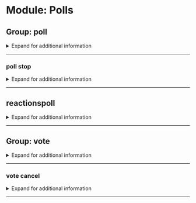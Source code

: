 # Module: Polls

## Group: poll
<details><summary markdown='span'>Expand for additional information</summary><code>

*Starts a new poll in the current channel. You can provide also the time for the poll to run.*

**Overload 2:**

`[time span]` : *Time for poll to run.*

`[string...]` : *Question.*

**Overload 1:**

`[string]` : *Question.*

`[time span]` : *Time for poll to run.*

**Overload 0:**

`[string...]` : *Question.*

**Examples:**

```
!poll Do you vote for User1 or User2?
!poll 5m Do you vote for User1 or User2?
```
</code></details>

---

### poll stop
<details><summary markdown='span'>Expand for additional information</summary><code>

*Stops a running poll.*

**Requires user permissions:**
`Administrator`

**Examples:**

```
!poll stop
```
</code></details>

---

## reactionspoll
<details><summary markdown='span'>Expand for additional information</summary><code>

*Starts a poll with reactions in the channel.*

**Aliases:**
`rpoll, pollr, voter`

**Overload 1:**

`[time span]` : *Time for poll to run.*

`[string...]` : *Question.*

**Overload 0:**

`[string...]` : *Question.*

**Examples:**

```
!rpoll :smile: :joy:
```
</code></details>

---

## Group: vote
<details><summary markdown='span'>Expand for additional information</summary><code>

*Commands for voting in running polls. If invoked without subcommands, registers a vote in the current poll to the option you entered.*

**Aliases:**
`votefor, vf`

**Arguments:**

`[int]` : *Option to vote for.*

**Examples:**

```
!vote 1
```
</code></details>

---

### vote cancel
<details><summary markdown='span'>Expand for additional information</summary><code>

*Vote for an option in the current running poll.*

**Aliases:**
`c, reset`

**Examples:**

```
!vote cancel
```
</code></details>

---


